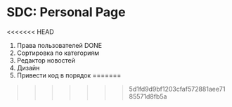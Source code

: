 SDC: Personal Page
===
<<<<<<< HEAD
1) Права пользователей DONE
2) Сортировка по категориям
3) Редактор новостей
4) Дизайн
5) Привести код в порядок
=======
>>>>>>> 5d1fd9d9bf1203cfaf572881aee7185571d8fb5a
